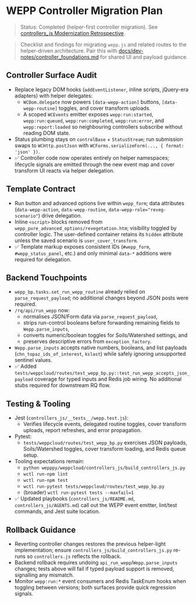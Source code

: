 # WEPP Controller Migration Plan
> Status: Completed (helper-first controller migration). See [controllers_js Modernization Retrospective](./controllers_js_jquery_retro.md).

> Checklist and findings for migrating `wepp.js` and related routes to the helper-driven architecture. Pair this with [docs/dev-notes/controller_foundations.md](controller_foundations.md) for shared UI and payload guidance.

## Controller Surface Audit
- Replace legacy DOM hooks (`addEventListener`, inline scripts, jQuery-era adapters) with helper delegates:
  - `WCDom.delegate` now powers `[data-wepp-action]` buttons, `[data-wepp-routine]` toggles, and cover transform uploads.
  - A scoped `WCEvents` emitter exposes `wepp:run:started`, `wepp:run:queued`, `wepp:run:completed`, `wepp:run:error`, and `wepp:report:loaded` so neighbouring controllers subscribe without reading DOM state.
- Status plumbing stays on `controlBase` + `StatusStream`; run submission swaps to `WCHttp.postJson` with `WCForms.serializeForm(..., { format: 'json' })`.
- ✅ Controller code now operates entirely on helper namespaces; lifecycle signals are emitted through the new event map and cover transform UI reacts via helper delegation.

## Template Contract
- Run button and advanced options live within `wepp_form`; data attributes (`data-wepp-action`, `data-wepp-routine`, `data-wepp-role="reveg-scenario"`) drive delegation.
- Inline `<script>` blocks removed from `wepp_pure_advanced_options/revegetation.htm`; visibility toggled by controller logic. The user-defined container retains its `hidden` attribute unless the saved scenario is `user_cover_transform`.
- ✅ Template markup exposes consistent IDs (`#wepp_form`, `#wepp_status_panel`, etc.) and only minimal `data-*` additions were required for delegation.

## Backend Touchpoints
- `wepp_bp.tasks.set_run_wepp_routine` already relied on `parse_request_payload`; no additional changes beyond JSON posts were required.
- `/rq/api/run_wepp` now:
  - normalises JSON/Form data via `parse_request_payload`,
  - strips run-control booleans before forwarding remaining fields to `Wepp.parse_inputs`,
  - converts numeric/boolean toggles for Soils/Watershed settings, and
  - preserves descriptive errors from `exception_factory`.
- `Wepp.parse_inputs` accepts native numbers, booleans, and list payloads (`chn_topaz_ids_of_interest`, `kslast`) while safely ignoring unsupported sentinel values.
- ✅ Added `tests/weppcloud/routes/test_wepp_bp.py::test_run_wepp_accepts_json_payload` coverage for typed inputs and Redis job wiring. No additional stubs required for downstream RQ flow.

## Testing & Tooling
- Jest (`controllers_js/__tests__/wepp.test.js`):
  - Verifies lifecycle events, delegated routine toggles, cover transform uploads, report refreshes, and error propagation.
- Pytest:
  - `tests/weppcloud/routes/test_wepp_bp.py` exercises JSON payloads, Soils/Watershed toggles, cover transform loading, and Redis queue setup.
- Tooling expectations remain:
  - `python wepppy/weppcloud/controllers_js/build_controllers_js.py`
  - `wctl run-npm lint`
  - `wctl run-npm test`
  - `wctl run-pytest tests/weppcloud/routes/test_wepp_bp.py`
  - (broader) `wctl run-pytest tests --maxfail=1`
- ✅ Updated playbooks (`controllers_js/README.md`, `controllers_js/AGENTS.md`) call out the WEPP event emitter, lint/test commands, and Jest suite location.

## Rollback Guidance
- Reverting controller changes restores the previous helper-light implementation; ensure `controllers_js/build_controllers_js.py` re-runs so `controllers.js` reflects the rollback.
- Backend rollback requires undoing `api_run_wepp`/`Wepp.parse_inputs` changes; tests above will fail if typed payload support is removed, signalling any mismatch.
- Monitor `wepp:run:*` event consumers and Redis TaskEnum hooks when toggling between versions; both surfaces provide quick regression signals.
